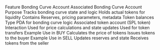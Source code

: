 Feature Bonding Curve Account Associated Bonding Curve Account
Purpose Tracks bonding curve state and logic Holds actual tokens for liquidity
Contains Reserves, pricing parameters, metadata Token balances
Type PDA for bonding curve logic Associated token account (SPL token)
Interaction Used for price calculations and state updates Used for token transfers
Example Use in BUY Calculates the price of tokens Issues tokens to the buyer
Example Use in SELL Updates reserves and state Receives tokens from the seller

